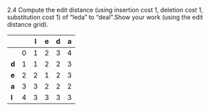 2.4 Compute the edit distance (using insertion cost 1, deletion cost 1, substitution cost 1) of “leda” to “deal”.Show your work
(using the edit distance grid).


|   |   | l | e | d | a |
|---|---|---|---|---|---|
|   | 0 | 1 | 2 | 3 | 4 |
| **d** | 1 | 1 | 2 | 2 | 3 |
| **e** | 2 | 2 | 1 | 2 | 3 |
| **a** | 3 | 3 | 2 | 2 | 2 |
| **l** | 4 | 3 | 3 | 3 | 3 |
